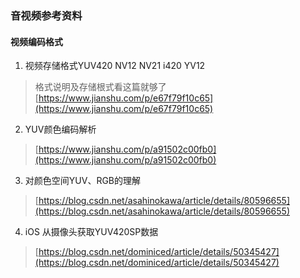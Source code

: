 ### 音视频参考资料

#### 视频编码格式
1. 视频存储格式YUV420 NV12 NV21 i420 YV12
>格式说明及存储根式看这篇就够了
>[https://www.jianshu.com/p/e67f79f10c65](https://www.jianshu.com/p/e67f79f10c65)

2. YUV颜色编码解析
>[https://www.jianshu.com/p/a91502c00fb0](https://www.jianshu.com/p/a91502c00fb0)

3. 对颜色空间YUV、RGB的理解
>[https://blog.csdn.net/asahinokawa/article/details/80596655](https://blog.csdn.net/asahinokawa/article/details/80596655)

4. iOS 从摄像头获取YUV420SP数据
>[https://blog.csdn.net/dominiced/article/details/50345427](https://blog.csdn.net/dominiced/article/details/50345427)
